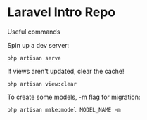Laravel Intro Repo
====
Useful commands

Spin up a dev server:

    php artisan serve

If views aren't updated, clear the cache!

    php artisan view:clear
    
To create some models, -m flag for migration:

    php artisan make:model MODEL_NAME -m